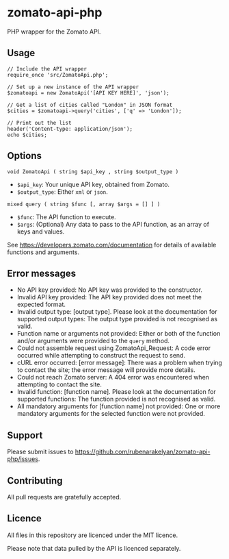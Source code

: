 # zomato-api-php

PHP wrapper for the Zomato API.

## Usage

    // Include the API wrapper
    require_once 'src/ZomatoApi.php';
    
    // Set up a new instance of the API wrapper
    $zomatoapi = new ZomatoApi('[API KEY HERE]', 'json');
    
    // Get a list of cities called "London" in JSON format
    $cities = $zomatoapi->query('cities', ['q' => 'London']);
    
    // Print out the list
    header('Content-type: application/json');
    echo $cities;

## Options

`void ZomatoApi ( string $api_key , string $output_type )`

* `$api_key`: Your unique API key, obtained from Zomato.
* `$output_type`: Either `xml` or `json`.

`mixed query ( string $func [, array $args = [] ] )`

* `$func`: The API function to execute.
* `$args`: (Optional) Any data to pass to the API function, as an array of keys and values.

See https://developers.zomato.com/documentation for details of available functions and arguments.

## Error messages

* No API key provided: No API key was provided to the constructor.
* Invalid API key provided: The API key provided does not meet the expected format.
* Invalid output type: [output type]. Please look at the documentation for supported output types: The output type provided is not recognised as valid.
* Function name or arguments not provided: Either or both of the function and/or arguments were provided to the `query` method.
* Could not assemble request using ZomatoApi_Request: A code error occurred while attempting to construct the request to send.
* cURL error occurred: [error message]: There was a problem when trying to contact the site; the error message will provide more details.
* Could not reach Zomato server: A 404 error was encountered when attempting to contact the site.
* Invalid function: [function name]. Please look at the documentation for supported functions: The function provided is not recognised as valid.
* All mandatory arguments for [function name] not provided: One or more mandatory arguments for the selected function were not provided.

## Support

Please submit issues to https://github.com/rubenarakelyan/zomato-api-php/issues.

## Contributing

All pull requests are gratefully accepted.

## Licence

All files in this repository are licenced under the MIT licence.

Please note that data pulled by the API is licenced separately.